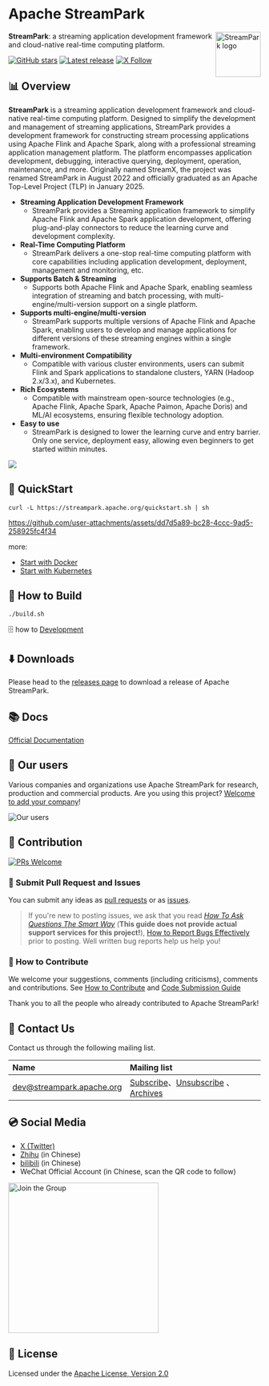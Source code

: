 <!--
  ~ Licensed to the Apache Software Foundation (ASF) under one or more
  ~ contributor license agreements.  See the NOTICE file distributed with
  ~ this work for additional information regarding copyright ownership.
  ~ The ASF licenses this file to You under the Apache License, Version 2.0
  ~ (the "License"); you may not use this file except in compliance with
  ~ the License.  You may obtain a copy of the License at
  ~
  ~    http://www.apache.org/licenses/LICENSE-2.0
  ~
  ~ Unless required by applicable law or agreed to in writing, software
  ~ distributed under the License is distributed on an "AS IS" BASIS,
  ~ WITHOUT WARRANTIES OR CONDITIONS OF ANY KIND, either express or implied.
  ~ See the License for the specific language governing permissions and
  ~ limitations under the License.
  ~
  -->

Apache StreamPark
==========

<img src="https://streampark.apache.org/image/logo_name.png" alt="StreamPark logo" height="90px" align="right" />

**StreamPark**: a streaming application development framework and cloud-native real-time computing platform.

[![GitHub stars](https://img.shields.io/github/stars/apache/streampark?style=for-the-badge&label=stars)](https://github.com/apache/streampark/stargazers)
[![Latest release](https://img.shields.io/github/v/release/apache/streampark.svg?style=for-the-badge&label=release)](https://github.com/apache/streampark/releases)
[![X Follow](https://img.shields.io/badge/2K%2B-follow?style=for-the-badge&logo=X&label=%40ASFStreamPark)](https://x.com/ASFStreamPark)

## 📊 Overview

**StreamPark** is a streaming application development framework and cloud-native real-time computing platform. Designed to simplify the development and management of streaming applications, StreamPark provides a development framework for constructing stream processing applications using Apache Flink and Apache Spark, along with a professional streaming application management platform. The platform encompasses application development, debugging, interactive querying, deployment, operation, maintenance, and more. Originally named StreamX, the project was renamed StreamPark in August 2022 and officially graduated as an Apache Top-Level Project (TLP) in January 2025.

* **Streaming Application Development Framework**
    * StreamPark provides a Streaming application framework to simplify Apache Flink and Apache Spark application development, offering plug-and-play connectors to reduce the learning curve and development complexity.
* **Real-Time Computing Platform**
    * StreamPark delivers a one-stop real-time computing platform with core capabilities including application development, deployment, management and monitoring, etc.
* **Supports Batch & Streaming**
    * Supports both Apache Flink and Apache Spark, enabling seamless integration of streaming and batch processing, with multi-engine/multi-version support on a single platform.
* **Supports multi-engine/multi-version**
    * StreamPark supports multiple versions of Apache Flink and Apache Spark, enabling users to develop and manage applications for different versions of these streaming engines within a single framework.
* **Multi-environment Compatibility**
    * Compatible with various cluster environments, users can submit Flink and Spark applications to standalone clusters, YARN (Hadoop 2.x/3.x), and Kubernetes.
* **Rich Ecosystems**
    * Compatible with mainstream open-source technologies (e.g., Apache Flink, Apache Spark, Apache Paimon, Apache Doris) and ML/AI ecosystems, ensuring flexible technology adoption.
* **Easy to use**
    * StreamPark is designed to lower the learning curve and entry barrier. Only one service, deployment easy, allowing even beginners to get started within minutes.

<img src="https://streampark.apache.org/image/dashboard-preview.png"/>

## 🚀 QuickStart

```shell
curl -L https://streampark.apache.org/quickstart.sh | sh
```

https://github.com/user-attachments/assets/dd7d5a89-bc28-4ccc-9ad5-258925fc4f34

more:
- [Start with Docker](docker/README.md)
- [Start with Kubernetes](helm/README.md)

## 🔨 How to Build

```shell
./build.sh
```

🗄 how to [Development](https://streampark.apache.org/docs/development/development)

## ⬇️ Downloads

Please head to the [releases page](https://streampark.apache.org/download) to download a release of Apache StreamPark.

## 📚 Docs

[Official Documentation](https://streampark.apache.org/docs/get-started)

## 💋 Our users

Various companies and organizations use Apache StreamPark for research, production and commercial products. Are you using this project? [Welcome to add your company](https://github.com/apache/streampark/issues/163)!

![Our users](https://streampark.apache.org/image/users.png?20250214)


## 🤝 Contribution

[![PRs Welcome](https://img.shields.io/badge/PRs-welcome-brightgreen.svg?style=flat-square)](https://github.com/apache/streampark/pulls)

### 🙋 Submit Pull Request and Issues

You can submit any ideas as [pull requests](https://github.com/apache/streampark/pulls) or as [issues](https://github.com/apache/streampark/issues/new/choose).

> If you're new to posting issues, we ask that you read [*How To Ask Questions The Smart Way*](http://www.catb.org/~esr/faqs/smart-questions.html) (**This guide does not provide actual support services for this project!**), [How to Report Bugs Effectively](http://www.chiark.greenend.org.uk/~sgtatham/bugs.html) prior to posting. Well written bug reports help us help you!

### 🍻 How to Contribute

We welcome your suggestions, comments (including criticisms), comments and contributions. See [How to Contribute](https://streampark.apache.org/community/submit_guide/submit_code) and [Code Submission Guide](https://streampark.apache.org/community/submit_guide/code_style_and_quality_guide)

Thank you to all the people who already contributed to Apache StreamPark!

## 💬 Contact Us

Contact us through the following mailing list.

| Name                                                          | Mailing list                                                                                                                                                                               | 
|:--------------------------------------------------------------|:-------------------------------------------------------------------------------------------------------------------------------------------------------------------------------------------|
| [dev@streampark.apache.org](mailto:dev@streampark.apache.org) | [Subscribe](mailto:dev-subscribe@streampark.apache.org)、[Unsubscribe](mailto:dev-unsubscribe@streampark.apache.org) 、[Archives](http://mail-archives.apache.org/mod_mbox/streampark-dev/) |


## 💿 Social Media

- [X (Twitter)](https://twitter.com/ASFStreamPark)
- [Zhihu](https://www.zhihu.com/people/streampark) (in Chinese)
- [bilibili](https://space.bilibili.com/455330087) (in Chinese)
- WeChat Official Account (in Chinese, scan the QR code to follow)

<img src="https://streampark.apache.org/image/wx_qr.png" alt="Join the Group" height="300px"><br>


## 📜 License

Licensed under the [Apache License, Version 2.0](LICENSE)
